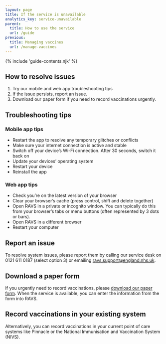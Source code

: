 ```yaml
---
layout: page
title: If the service is unavailable
analytics_key: service-unavailable
parent:
  title: How to use the service
  url: /guide
previous:
  title: Managing vaccines
  url: /manage-vaccines
---
```


{% include 'guide-contents.njk' %}

## How to resolve issues

1. Try our mobile and web app troubleshooting tips
2. If the issue persists, report an issue.
3. Download our paper form if you need to record vaccinations urgently.

## Troubleshooting tips

### Mobile app tips

- Restart the app to resolve any temporary glitches or conflicts
- Make sure your internet connection is active and stable
- Switch off your device’s Wi-Fi connection. After 30 seconds, switch it back on
- Update your devices’ operating system
- Restart your device
- Reinstall the app

### Web app tips

- Check you’re on the latest version of your browser
- Clear your browser’s cache (press control, shift and delete together)
- Open RAVS in a private or incognito window. You can typically do this from your browser’s tabs or menu buttons (often represented by 3 dots or bars).
- Open RAVS in a different browser
- Restart your computer

## Report an issue

To resolve system issues, please report them by calling our service desk on 0121 611 0187 (select option 3) or emailing <ravs.support@england.nhs.uk>.

## Download a paper form

If you urgently need to record vaccinations, please [download our paper form](/files/record-a-vaccination.docx). When the service is available, you can enter the information from the form into RAVS.

## Record vaccinations in your existing system

Alternatively, you can record vaccinations in your current point of care systems like Pinnacle or the National Immunisation and Vaccination System (NIVS).

